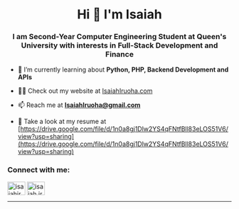 <h1 align="center">Hi 👋 I'm Isaiah</h1>
<h3 align="center">I am Second-Year Computer Engineering Student at Queen's University with interests in Full-Stack Development and Finance</h3>

- 🌱 I’m currently learning about **Python, PHP, Backend Development and APIs**

- 👨‍💻 Check out my website at [IsaiahIruoha.com](https://isaiahiruoha.com)

- 📫 Reach me at **IsaiahIruoha@gmail.com**

- 📄 Take a look at my resume at [https://drive.google.com/file/d/1n0a8gj1Dlw2YS4qFNtfBll83eLOS51V6/view?usp=sharing](https://drive.google.com/file/d/1n0a8gj1Dlw2YS4qFNtfBll83eLOS51V6/view?usp=sharing)

<h3 align="left">Connect with me:</h3>
<p align="left">
<a href="https://linkedin.com/in/isaiahiruoha" target="blank"><img align="center" src="https://raw.githubusercontent.com/rahuldkjain/github-profile-readme-generator/master/src/images/icons/Social/linked-in-alt.svg" alt="isaiahiruoha" height="30" width="40" /></a>
<a href="https://instagram.com/isaiah.iruoha" target="blank"><img align="center" src="https://raw.githubusercontent.com/rahuldkjain/github-profile-readme-generator/master/src/images/icons/Social/instagram.svg" alt="isaiah.iruoha" height="30" width="40" /></a>
</p>

---
